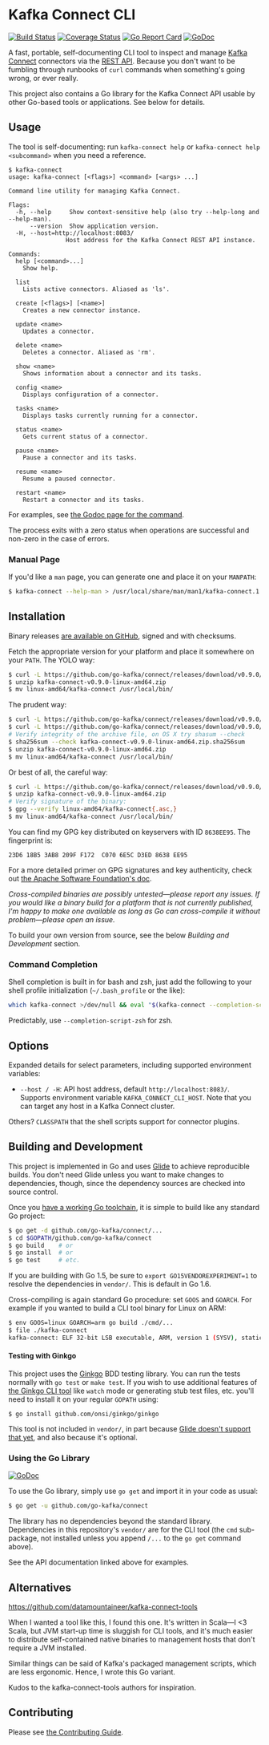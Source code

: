 Kafka Connect CLI
=================

[![Build Status][travis-badge]][build status]
[![Coverage Status][coverage-badge]][coverage status]
[![Go Report Card][go-report-badge]][go report card]
[![GoDoc][godoc-badge]][godoc]

A fast, portable, self-documenting CLI tool to inspect and manage [Kafka
Connect] connectors via the [REST API]. Because you don't want to be fumbling
through runbooks of `curl` commands when something's going wrong, or ever
really.

This project also contains a Go library for the Kafka Connect API usable by
other Go-based tools or applications. See below for details.

Usage
-----

The tool is self-documenting: run `kafka-connect help` or `kafka-connect help
<subcommand>` when you need a reference.

    $ kafka-connect
    usage: kafka-connect [<flags>] <command> [<args> ...]

    Command line utility for managing Kafka Connect.

    Flags:
      -h, --help     Show context-sensitive help (also try --help-long and --help-man).
          --version  Show application version.
      -H, --host=http://localhost:8083/
                    Host address for the Kafka Connect REST API instance.

    Commands:
      help [<command>...]
        Show help.

      list
        Lists active connectors. Aliased as 'ls'.

      create [<flags>] [<name>]
        Creates a new connector instance.

      update <name>
        Updates a connector.

      delete <name>
        Deletes a connector. Aliased as 'rm'.

      show <name>
        Shows information about a connector and its tasks.

      config <name>
        Displays configuration of a connector.

      tasks <name>
        Displays tasks currently running for a connector.

      status <name>
        Gets current status of a connector.

      pause <name>
        Pause a connector and its tasks.

      resume <name>
        Resume a paused connector.

      restart <name>
        Restart a connector and its tasks.

For examples, see [the Godoc page for the command][cmd doc].

The process exits with a zero status when operations are successful and
non-zero in the case of errors.

[cmd doc]: https://godoc.org/github.com/go-kafka/connect/cmd/kafka-connect

### Manual Page ###

If you'd like a `man` page, you can generate one and place it on your
`MANPATH`:

```sh
$ kafka-connect --help-man > /usr/local/share/man/man1/kafka-connect.1
```

Installation
------------

Binary releases [are available on GitHub][releases], signed and with checksums.

Fetch the appropriate version for your platform and place it somewhere on your
`PATH`. The YOLO way:

```sh
$ curl -L https://github.com/go-kafka/connect/releases/download/v0.9.0/kafka-connect-v0.9.0-linux-amd64.zip
$ unzip kafka-connect-v0.9.0-linux-amd64.zip
$ mv linux-amd64/kafka-connect /usr/local/bin/
```

The prudent way:

```sh
$ curl -L https://github.com/go-kafka/connect/releases/download/v0.9.0/kafka-connect-v0.9.0-linux-amd64.zip
$ curl -L https://github.com/go-kafka/connect/releases/download/v0.9.0/kafka-connect-v0.9.0-linux-amd64.zip.sha256sum
# Verify integrity of the archive file, on OS X try shasum --check
$ sha256sum --check kafka-connect-v0.9.0-linux-amd64.zip.sha256sum
$ unzip kafka-connect-v0.9.0-linux-amd64.zip
$ mv linux-amd64/kafka-connect /usr/local/bin/
```

Or best of all, the careful way:

```sh
$ curl -L https://github.com/go-kafka/connect/releases/download/v0.9.0/kafka-connect-v0.9.0-linux-amd64.zip
$ unzip kafka-connect-v0.9.0-linux-amd64.zip
# Verify signature of the binary:
$ gpg --verify linux-amd64/kafka-connect{.asc,}
$ mv linux-amd64/kafka-connect /usr/local/bin/
```

You can find my GPG key distributed on keyservers with ID `8638EE95`. The
fingerprint is:

    23D6 18B5 3AB8 209F F172  C070 6E5C D3ED 8638 EE95

For a more detailed primer on GPG signatures and key authenticity, check out
[the Apache Software Foundation's doc](http://www.apache.org/info/verification.html).

*Cross-compiled binaries are possibly untested—please report any issues. If you
would like a binary build for a platform that is not currently published, I'm
happy to make one available as long as Go can cross-compile it without
problem—please open an issue.*

To build your own version from source, see the below *Building and Development*
section.

### Command Completion ###

Shell completion is built in for bash and zsh, just add the following to your
shell profile initialization (`~/.bash_profile` or the like):

```sh
which kafka-connect >/dev/null && eval "$(kafka-connect --completion-script-bash)"
```

Predictably, use `--completion-script-zsh` for zsh.

Options
-------

Expanded details for select parameters, including supported environment
variables:

- `--host / -H`: API host address, default `http://localhost:8083/`. Supports
  environment variable `KAFKA_CONNECT_CLI_HOST`. Note that you can target any
  host in a Kafka Connect cluster.

Others? `CLASSPATH` that the shell scripts support for connector plugins.

Building and Development
------------------------

This project is implemented in Go and uses [Glide] to achieve reproducible
builds. You don't need Glide unless you want to make changes to dependencies,
though, since the dependency sources are checked into source control.

Once you [have a working Go toolchain][write go], it is simple to build like
any standard Go project:

```sh
$ go get -d github.com/go-kafka/connect/...
$ cd $GOPATH/github.com/go-kafka/connect
$ go build    # or
$ go install  # or
$ go test     # etc.
```

If you are building with Go 1.5, be sure to `export GO15VENDOREXPERIMENT=1` to
resolve the dependencies in `vendor/`. This is default in Go 1.6.

Cross-compiling is again standard Go procedure: set `GOOS` and `GOARCH`. For
example if you wanted to build a CLI tool binary for Linux on ARM:

```sh
$ env GOOS=linux GOARCH=arm go build ./cmd/...
$ file ./kafka-connect
kafka-connect: ELF 32-bit LSB executable, ARM, version 1 (SYSV), statically linked, not stripped
```

#### Testing with Ginkgo ####

This project uses the [Ginkgo] BDD testing library. You can run the tests
normally with `go test` or `make test`. If you wish to use additional features
of [the Ginkgo CLI tool][ginkgo cli] like `watch` mode or generating stub test
files, etc. you'll need to install it on your regular `GOPATH` using:

    $ go install github.com/onsi/ginkgo/ginkgo

This tool is not included in `vendor/`, in part because [Glide doesn't support
that yet][glide execs], and also because it's optional.

### Using the Go Library ###

[![GoDoc][godoc-badge]][godoc]

To use the Go library, simply use `go get` and import it in your code as usual:

```sh
$ go get -u github.com/go-kafka/connect
```

The library has no dependencies beyond the standard library. Dependencies in
this repository's `vendor/` are for the CLI tool (the `cmd` sub-package, not
installed unless you append `/...` to the `go get` command above).

See the API documentation linked above for examples.

Alternatives
------------

<https://github.com/datamountaineer/kafka-connect-tools>

When I wanted a tool like this, I found this one. It's written in Scala—I <3
Scala, but JVM start-up time is sluggish for CLI tools, and it's much easier to
distribute self-contained native binaries to management hosts that don't
require a JVM installed.

Similar things can be said of Kafka's packaged management scripts, which are
less ergonomic. Hence, I wrote this Go variant.

Kudos to the kafka-connect-tools authors for inspiration.

Contributing
------------

Please see [the Contributing Guide](CONTRIBUTING.md).


[Kafka Connect]: http://docs.confluent.io/current/connect/intro.html
[REST API]: http://docs.confluent.io/current/connect/userguide.html#rest-interface
[releases]: https://github.com/go-kafka/connect/releases
[Glide]: https://glide.sh/
[write go]: https://golang.org/doc/install
[Ginkgo]: https://onsi.github.io/ginkgo/
[ginkgo cli]: https://onsi.github.io/ginkgo/#the-ginkgo-cli
[glide execs]: https://github.com/Masterminds/glide/pull/331

[travis-badge]:https://travis-ci.org/go-kafka/connect.svg?branch=master
[build status]: https://travis-ci.org/go-kafka/connect
[coverage-badge]: https://codecov.io/gh/go-kafka/connect/branch/master/graph/badge.svg
[coverage status]: https://codecov.io/gh/go-kafka/connect
[go-report-badge]: https://goreportcard.com/badge/github.com/go-kafka/connect
[go report card]: https://goreportcard.com/report/github.com/go-kafka/connect
[godoc-badge]: http://img.shields.io/badge/godoc-reference-blue.svg?style=flat
[godoc]: https://godoc.org/github.com/go-kafka/connect

<!-- vim:set expandtab shiftwidth=2 textwidth=79: -->
